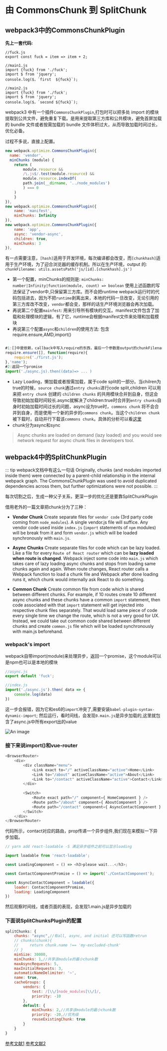 # 由 CommonsChunk 到 SplitChunk

## webpack3中的CommonsChunkPlugin
**先上一套代码:**

```js{2}
//fuck.js
export const fuck = item => item + 2;

//main1.js
import {fuck} from './fuck';
import $ from 'jquery';
console.log($，`first  ${fuck}`);

//main2.js
import {fuck} from './fuck';
import $ from 'jquery';
console.log($，`second ${fuck}`);
```

webpack3 中有一个插件`CommonsChunkPlugin`,打包时可以把多处 import 的模块提取到公共文件，避免重复下载。是用来提取第三方库和公共模块，避免首屏加载的 bundle 文件或者按需加载的 bundle 文件体积过大，从而导致加载时间过长，优化必备。

过程不多说，直接上配置。

```js
new webpack.optimize.CommonsChunkPlugin({
  name: 'vendor',
  minChunks (module) {
    return (        
        module.resource &&
        /\.js$/.test(module.resource) &&
        module.resource.indexOf(
        path.join(__dirname, '../node_modules')
        ) === 0
    )
    }
}),
new webpack.optimize.CommonsChunkPlugin({
    name: 'manifest',
    minChunks: Infinity
}),
new webpack.optimize.CommonsChunkPlugin({
    name: 'app',
    async: 'vendor-async',
    children: true,
    minChunks: 3
}),
```

有一点需要注意，`[hash]`适用于开发环境，每次编译都会改变，而`[chunkhash]`适用于生产环境，为了迎合浏览器的缓存机制。所以在生产环境，output 的:
`chunkFilename: utils.assetsPath('js/[id].[chunkhash].js')`

 * 第一个配置，minChunks的规则是:
`minChunks: number|Infinity|function(module, count) => boolean`
使用上述函数的写法保证了vendor中,只保留第三方库。而不会把runtime webpack运行时的代码包括进去，因为不把`runtime`剥离出来，本地的代码一旦改变，无论引用的第三方库改不改变，`vendor`都会变，那样的话生产环境浏览器会再次加载。
* 再说第二个配置`mainfest`:
用来引导所有模块的交互。manifest文件包含了加载和处理模块的逻辑，有了它，runtime会根据manifest文件来处理和加载模块
* 再说第三个配置`async`和`children`的使用方法:
  包含require.ensure,AMD,import()
```js

#1:[]中是依赖，callback中写入require的东西，最后一个参数是output的chunkFilename
require.ensure([], function(require){
    require('./first.js');
},'name');
#2:返回一个promise
import('./async.js).then((data)=> ... )
```
* Lazy Loading，懒加载或者按需加载，属于code split的一部分。当chilren为true的时候，`source chunk`通过`entry chunks`进行code split,children 可以用来把 `entry chunk` 创建的 `children chunks` 的共用模块合并到自身，但这会导致初始加载时间较长.async就解决了children:true时合并到`entry chunks`自身时初始加载时间过长的问题，async设为true时，`commons chunk` 将不会合并到自身，而是使用一个新的异步的`commons chunk`。当这个`children chunk` 被下载时，自动并行下载该`commons chunk`。具体的分析可以看[这里](http://qiutianaimeili.com/html/page/2018/06/d348hdviz3w.html)
* chunk分为async和sync
>Async chunks are loaded on demand (lazy loaded) and you would see network request for async chunk files in developers tool.
  
## webpack4中的SplitChunkPlugin

::: tip webpack文档中有这么一句话
Originally, chunks (and modules imported inside them) were connected by a parent-child relationship in the internal webpack graph. The CommonsChunkPlugin was used to avoid duplicated dependencies across them, but further optimizations were not possible.
:::

每次切割之后，生成一种父子关系，更深一步的优化还是要靠SplitChunkPlugin

<!-- [这篇以react为例子的SplitChunkPlugin用法写的不错](https://itnext.io/react-router-and-webpack-v4-code-splitting-using-splitchunksplugin-f0a48f110312)
 -->
 借用老外的一篇文章把chunk分为了三种：

* **Vendor Chunk** Create separate files for `vendor code` (3rd party code coming from `node_modules`). A single vendor.js file will suffice. Any vendor code used inside `index.js` (`import` statements of `npm` modules) will be break from it and form `vendor.js` which will be loaded synchronously with `main.js`.
  
* **Async Chunks** Create separate files for code which can be lazy loaded. Like a file for every `Route of React router` which can be **lazy loaded when route is changed**. Webpack inject some code into `main.js` which takes care of lazy loading async chunks and stops from loading same chunks again and again. When route changes, React router calls a Webpack function to load a chunk file and Webpack after done loading runs it, which chunk would internally ask React to do something.
  
* **Common Chunk** Create common file from code which is shared between different chunks. For example, if 10 routes create 10 different async chunks and these chunks have a common `import` statement, then code associated with that `import` statement will get injected into respective chunk files separately. That would load same piece of code every single time we change the route, which is not a very good for UX. Instead, we could take out common code shared between different chunks and create `common.js` file which will be loaded synchronously with main.js beforehand.

### webpack's import
webpack自带import(module)来处理异步，返回一个promise，这个module可以是npm也可以是本地的模块
```js
//async.js
export default 'fuck';

//index.js
import('./async.js').then( data => {
    console.log(data)
})

```
这一步会报错，因为它和es6的`import`冲突了,需要安装`babel-plugin-syntax-dynamic-import`;
然后运行，看时间线，会发现`0.main.js`是异步加载的,这里就包含了async.js中所有export出的value

![An image](../.vuepress/public/webpack-timeline.png)

### 接下来说import()和vue-router

```js
<BrowserRouter>
    <div>
        <div className="menu">
            <Link exact to="/" activeClassName="active">Home</Link>
            <Link to="/about" activeClassName="active">About</Link>
            <Link to="/contact" activeClassName="active">Contact</Link>
        </div>
        
        <Switch>
            <Route exact path="/" component={ HomeComponent } />
            <Route path="/about" component={ AboutComponent } />
            <Route path="/contact" component={ AsyncContactComponent } />
        </Switch>
    </div>
</BrowserRouter>
```
代码所示，contact对应的路由，prop传递一个异步组件,我们现在来模拟一下异步加载。
```js
// yarn add react-loadable -S 满足异步组件之前可以显示loading

import loadable from 'react-loadable';

const LoadingComponent = () => <h3>please wait...</h3>;

const ContactComponentPromise = () => import('./ContactComponent');

const AsyncContactComponent = loadable({
    loader: ContactComponentPromise,
    loading: LoadingComponent
})

```
然后观察时间线，或者页面的表现，会发现1.main.js是异步加载的

### 下面说SplitChunksPlugin的配置

```js
splitChunks: {
    chunks: "async",//有all, async, and initial 还可以写函数retrun
    // chunks(chunk){
    //     return chunk.name !== 'my-excluded-chunk'
    // }
    minSize: 30000,
    minChunks: 1,//共享该module的最小chunk数
    maxAsyncRequests: 5,
    maxInitialRequests: 3,
    automaticNameDelimiter: '~',
    name: true,
    cacheGroups: {
        vendors: {
            test: /[\\/]node_modules[\\/]/,
            priority: -10
        },
    	default: {
            minChunks: 2,//共享该module的最小chunk数
            priority: -20,//优先级
            reuseExistingChunk: true
        }
    }
}
```

[参考文献1](https://itnext.io/react-router-and-webpack-v4-code-splitting-using-splitchunksplugin-f0a48f110312)
[参考文献2](https://juejin.im/post/5af15e895188256715479a9a)